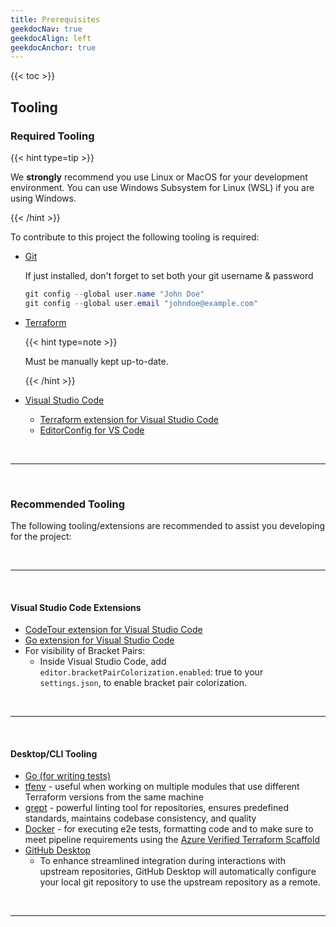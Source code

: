 ```yaml
---
title: Prerequisites
geekdocNav: true
geekdocAlign: left
geekdocAnchor: true
---
```


{{< toc >}}

<!--
NOTE:

Removed ## Recommended Learning since advanced (not basic) knowledge is required around Git, TF and Docker, it is considered a hard requirement. Someone just looking at the Terraform Docs or code and trying to figure out how to contribute will not be successful. Contributors need to have a good understanding and holistic view of all tools and how to use them.

-->

## Tooling

### Required Tooling

{{< hint type=tip >}}

We **strongly** recommend you use Linux or MacOS for your development environment. You can use Windows Subsystem for Linux (WSL) if you are using Windows.

{{< /hint >}}

To contribute to this project the following tooling is required:

- [Git](https://git-scm.com/downloads)

  If just installed, don't forget to set both your git username & password

  ```PowerShell
  git config --global user.name "John Doe"
  git config --global user.email "johndoe@example.com"
  ```

- [Terraform](https://developer.hashicorp.com/terraform/downloads?product_intent=terraform)

  {{< hint type=note >}}

  Must be manually kept up-to-date.

  {{< /hint >}}

- [Visual Studio Code](https://code.visualstudio.com/download)
  - [Terraform extension for Visual Studio Code](https://marketplace.visualstudio.com/items?itemName=hashicorp.terraform)
  - [EditorConfig for VS Code](https://marketplace.visualstudio.com/items?itemName=EditorConfig.EditorConfig)

<br>

---

<br>

### Recommended Tooling

The following tooling/extensions are recommended to assist you developing for the project:

<br>

---

<br>

#### Visual Studio Code Extensions

- [CodeTour extension for Visual Studio Code](https://marketplace.visualstudio.com/items?itemName=vsls-contrib.codetour)
- [Go extension for Visual Studio Code](https://marketplace.visualstudio.com/items?itemName=golang.go)
- For visibility of Bracket Pairs:
  - Inside Visual Studio Code, add `editor.bracketPairColorization.enabled`: true to your `settings.json`, to enable bracket pair colorization.

<br>

---

<br>

#### Desktop/CLI Tooling

- [Go (for writing tests)](https://go.dev/doc/install)
- [tfenv](https://github.com/tfutils/tfenv) - useful when working on multiple modules that use different Terraform versions from the same machine
- [grept](https://github.com/Azure/grept) - powerful linting tool for repositories, ensures predefined standards, maintains codebase consistency, and quality
- [Docker](https://www.docker.com/pricing/#/download) - for executing e2e tests, formatting code and to make sure to meet pipeline requirements using the [Azure Verified Terraform Scaffold](https://github.com/Azure/tfmod-scaffold)
- [GitHub Desktop](https://desktop.github.com/)
  - To enhance streamlined integration during interactions with upstream repositories, GitHub Desktop will automatically configure your local git repository to use the upstream repository as a remote.

<br>

---

<br>
